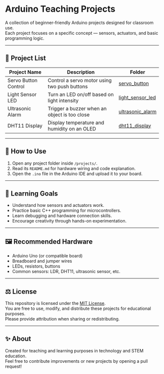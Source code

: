 # Arduino Teaching Projects

A collection of beginner-friendly Arduino projects designed for classroom use.  
Each project focuses on a specific concept — sensors, actuators, and basic programming logic.

---

## 📂 Project List

| Project Name | Description | Folder |
|---------------|-------------|---------|
| Servo Button Control | Control a servo motor using two push buttons | [servo_button](./projects/servo_button) |
| Light Sensor LED | Turn an LED on/off based on light intensity | [light_sensor_led](./projects/light_sensor_led) |
| Ultrasonic Alarm | Trigger a buzzer when an object is too close | [ultrasonic_alarm](./projects/ultrasonic_alarm) |
| DHT11 Display | Display temperature and humidity on an OLED | [dht11_display](./projects/dht11_display) |

---

## 🧰 How to Use

1. Open any project folder inside `/projects/`.
2. Read its `README.md` for hardware wiring and code explanation.
3. Open the `.ino` file in the Arduino IDE and upload it to your board.

---

## 🧠 Learning Goals

- Understand how sensors and actuators work.  
- Practice basic C++ programming for microcontrollers.  
- Learn debugging and hardware connection skills.  
- Encourage creativity through hands-on experimentation.

---

## 🖼️ Recommended Hardware

- Arduino Uno (or compatible board)  
- Breadboard and jumper wires  
- LEDs, resistors, buttons  
- Common sensors: LDR, DHT11, ultrasonic sensor, etc.

---

## ⚖️ License

This repository is licensed under the [MIT License](./LICENSE).  
You are free to use, modify, and distribute these projects for educational purposes.  
Please provide attribution when sharing or redistributing.

---

## ✨ About

Created for teaching and learning purposes in technology and STEM education.  
Feel free to contribute improvements or new projects by opening a pull request!
